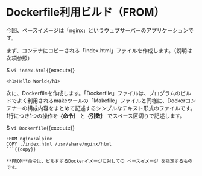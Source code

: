 # Dockerfile利用ビルド（FROM）

今回、ベースイメージは「nginx」というウェブサーバーのアプリケーションです。  

まず、コンテナにコピーされる「index.html」ファイルを作成します。（説明は次項参照）  

$ `vi index.html`{{execute}}  

`<h1>Hello World</h1>`

次に、Dockerfileを作成します。「Dockerfile」ファイルは、プログラムのビルドでよく利用されるmakeツールの「Makefile」ファイルと同様に、Dockerコンテナーの構成内容をまとめて記述するシンプルなテキスト形式のファイルです。1行につき1つの操作を **｛命令｝** と **｛引数｝** でスペース区切りで記述します。  

$ `vi Dockerfile`{{execute}}  

```text
FROM nginx:alpine
COPY ./index.html /usr/share/nginx/html
```{{copy}}

**FROM**命令は、ビルドするDockerイメージに対しての ベースイメージ を指定するものです。  
